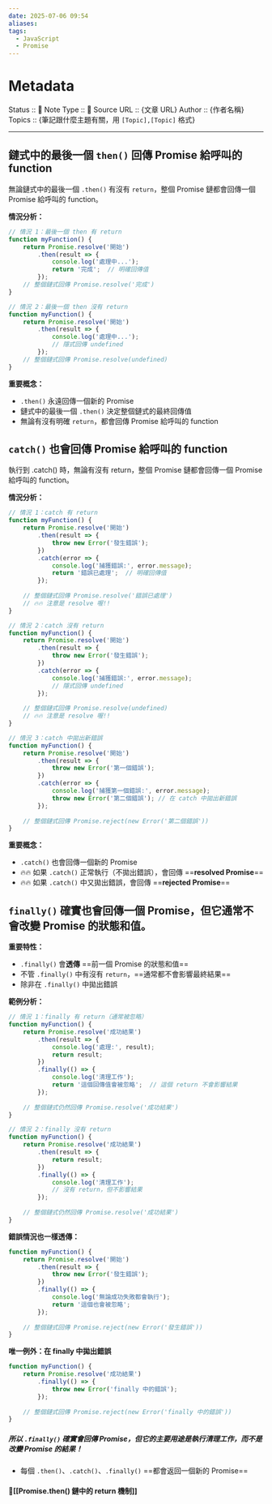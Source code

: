 ```yaml
---
date: 2025-07-06 09:54
aliases: 
tags:
  - JavaScript
  - Promise
---
```

# Metadata
Status :: 🌱
Note Type :: 📰
Source URL :: {文章 URL}
Author :: {作者名稱}
Topics :: {筆記跟什麼主題有關，用 `[Topic],[Topic]` 格式}

---

## 鏈式中的最後一個 `then()` 回傳 Promise 給呼叫的 function

無論鏈式中的最後一個 `.then()` 有沒有 `return`，整個 Promise 鏈都會回傳一個 Promise 給呼叫的 function。

**情況分析：**
```javascript
// 情況 1：最後一個 then 有 return
function myFunction() {
    return Promise.resolve('開始')
        .then(result => {
            console.log('處理中...');
            return '完成';  // 明確回傳值
        });
    // 整個鏈式回傳 Promise.resolve('完成')
}

// 情況 2：最後一個 then 沒有 return
function myFunction() {
    return Promise.resolve('開始')
        .then(result => {
            console.log('處理中...');
            // 隱式回傳 undefined
        });
    // 整個鏈式回傳 Promise.resolve(undefined)
}
```

**重要概念：**

-  `.then()` 永遠回傳一個新的 Promise
-  鏈式中的最後一個 `.then()` 決定整個鏈式的最終回傳值
-  無論有沒有明確 `return`，都會回傳 Promise 給呼叫的 function

## `catch()` 也會回傳 Promise 給呼叫的 function

執行到 .catch() 時，無論有沒有 return，整個 Promise 鏈都會回傳一個 Promise 給呼叫的 function。

**情況分析：**
```javascript
// 情況 1：catch 有 return
function myFunction() {
    return Promise.resolve('開始')
        .then(result => {
            throw new Error('發生錯誤');
        })
        .catch(error => {
            console.log('捕獲錯誤:', error.message);
            return '錯誤已處理';  // 明確回傳值
        });
    
    // 整個鏈式回傳 Promise.resolve('錯誤已處理')
    // 🔥🔥 注意是 resolve 喔!!
}

// 情況 2：catch 沒有 return
function myFunction() {
    return Promise.resolve('開始')
        .then(result => {
            throw new Error('發生錯誤');
        })
        .catch(error => {
            console.log('捕獲錯誤:', error.message);
            // 隱式回傳 undefined
        });
    
    // 整個鏈式回傳 Promise.resolve(undefined)
    // 🔥🔥 注意是 resolve 喔!!
}

// 情況 3：catch 中拋出新錯誤 
function myFunction() { 
	return Promise.resolve('開始')
		.then(result => { 
			throw new Error('第一個錯誤'); 
		})
		.catch(error => {
			console.log('捕獲第一個錯誤:', error.message); 
			throw new Error('第二個錯誤'); // 在 catch 中拋出新錯誤 
		}); 
		
	// 整個鏈式回傳 Promise.reject(new Error('第二個錯誤')) 
}
```

**重要概念：**

-  `.catch()` 也會回傳一個新的 Promise
-  🔥🔥 如果 `.catch()` 正常執行（不拋出錯誤），會回傳 ==**resolved Promise**==
-  🔥🔥 如果 `.catch()` 中又拋出錯誤，會回傳 ==**rejected Promise**==

## `finally()` 確實也會回傳一個 Promise，但它通常不會改變 Promise 的狀態和值。

**重要特性：**

- `.finally()` 會**透傳** ==前一個 Promise 的狀態和值==
- 不管 `.finally()` 中有沒有 `return`，==通常都不會影響最終結果==
- 除非在 `.finally()` 中拋出錯誤

**範例分析：**

```javascript
// 情況 1：finally 有 return（通常被忽略）
function myFunction() {
    return Promise.resolve('成功結果')
        .then(result => {
            console.log('處理:', result);
            return result;
        })
        .finally(() => {
            console.log('清理工作');
            return '這個回傳值會被忽略';  // 這個 return 不會影響結果
        });
    
    // 整個鏈式仍然回傳 Promise.resolve('成功結果')
}

// 情況 2：finally 沒有 return
function myFunction() {
    return Promise.resolve('成功結果')
        .then(result => {
            return result;
        })
        .finally(() => {
            console.log('清理工作');
            // 沒有 return，但不影響結果
        });
    
    // 整個鏈式仍然回傳 Promise.resolve('成功結果')
}
```

**錯誤情況也一樣透傳：**

```javascript
function myFunction() {
    return Promise.resolve('開始')
        .then(result => {
            throw new Error('發生錯誤');
        })
        .finally(() => {
            console.log('無論成功失敗都會執行');
            return '這個也會被忽略';
        });
        
    // 整個鏈式回傳 Promise.reject(new Error('發生錯誤'))
}
```

**唯一例外：在 finally 中拋出錯誤**

```javascript
function myFunction() {
    return Promise.resolve('成功結果')
        .finally(() => {
            throw new Error('finally 中的錯誤');
        });
    
    // 整個鏈式回傳 Promise.reject(new Error('finally 中的錯誤'))
}
```

##### **所以 `.finally()` 確實會回傳 Promise，但它的主要用途是執行清理工作，而不是改變 Promise 的結果！**

- 每個 `.then()`、`.catch()`、`.finally()` ==都會返回一個新的 Promise==

#### 📑[[Promise.then() 鏈中的 return 機制]]